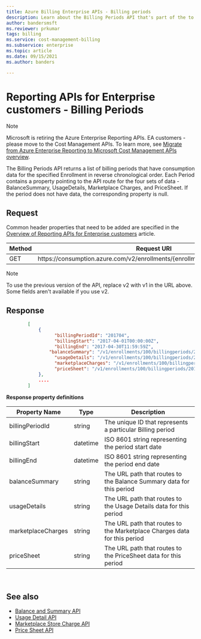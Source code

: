 ```yaml
---
title: Azure Billing Enterprise APIs - Billing periods
description: Learn about the Billing Periods API that's part of the to enable Enterprise Azure customers to get consumption data programmatically.
author: bandersmsft
ms.reviewer: prkumar
tags: billing
ms.service: cost-management-billing
ms.subservice: enterprise
ms.topic: article
ms.date: 09/15/2021
ms.author: banders

---
```

# Reporting APIs for Enterprise customers - Billing Periods

> [!NOTE]
> Microsoft is retiring the Azure Enterprise Reporting APIs. EA customers - please move to the Cost Management APIs. 
> To learn more, see [Migrate from Azure Enterprise Reporting to Microsoft Cost Management APIs overview](/azure/cost-management-billing/automate/migrate-ea-reporting-arm-apis-overview).

The Billing Periods API returns a list of billing periods that have consumption data for the specified Enrollment in reverse chronological order. Each Period contains a property pointing to the API route for the four sets of data - BalanceSummary, UsageDetails, Marketplace Charges, and PriceSheet. If the period does not have data, the corresponding property is null.


## Request
Common header properties that need to be added are specified in the [Overview of Reporting APIs for Enterprise customers](/azure/billing/billing-enterprise-api) article.

|Method | Request URI|
|-|-|
|GET| https:\//consumption.azure.com/v2/enrollments/{enrollmentNumber}/billingperiods|

> [!Note]
> To use the previous version of the API, replace v2 with v1 in the URL above. Some fields aren't available if you use v2.

## Response

```json
        [
            {
                  "billingPeriodId": "201704",
                  "billingStart": "2017-04-01T00:00:00Z",
                  "billingEnd": "2017-04-30T11:59:59Z",
                "balanceSummary": "/v1/enrollments/100/billingperiods/201704/balancesummary",
                  "usageDetails": "/v1/enrollments/100/billingperiods/201704/usagedetails",
                  "marketplaceCharges": "/v1/enrollments/100/billingperiods/201704/marketplacecharges",
                  "priceSheet": "/v1/enrollments/100/billingperiods/201704/pricesheet"
            },            
            ....
        ]
```

**Response property definitions**

|Property Name| Type| Description|
|-|-|-|
|billingPeriodId| string| The unique ID that represents a particular Billing period|
|billingStart| datetime| ISO 8601 string representing the period start date|
|billingEnd| datetime| ISO 8601 string representing the period end date|
|balanceSummary| string| The URL path that routes to the Balance Summary data for this period|
|usageDetails| string| The URL path that routes to the Usage Details data for this period|
|marketplaceCharges| string| The URL path that routes to the Marketplace Charges data for this period|
|priceSheet| string| The URL path that routes to the PriceSheet data for this period|

<br/>

## See also

* [Balance and Summary API](billing-enterprise-api-balance-summary.md)
* [Usage Detail API](billing-enterprise-api-usage-detail.md)
* [Marketplace Store Charge API](billing-enterprise-api-marketplace-storecharge.md)
* [Price Sheet API](billing-enterprise-api-pricesheet.md)
